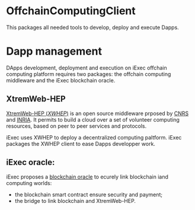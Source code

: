 OffchainComputingClient
=======================

This packages all needed tools to develop, deploy and execute Dapps.

Dapp management
===============

DApps development, deployment and execution on iExec offchain computing platform requires two packages: the offchain computing middleware and the iExec blockchain oracle.

## XtremWeb-HEP

[XtremWeb-HEP (_XWHEP_)](https://github.com/lodygens/xtremweb-hep) is an open source middleware prposed by [CNRS](http://www.cnrs.fr) and [INRIA](https://www.inria.fr).
It permits to build a cloud over a set of volunteer computing resources, based on peer to peer services and protocols.

iExec uses XWHEP to deploy a decentralized computing paltform. iExec packages the XWHEP client to ease Dapps developper work.

## iExec oracle:

iExec proposes a [blockchain oracle](https://blog.ledger.co/hardware-oracles-bridging-the-real-world-to-the-blockchain-ca97c2fc3e6c) to ecurely link blockchain iand computing worlds:
   * the blockchain smart contract ensure security and payment;
   * the bridge to link blockchain and XtremWeb-HEP.


